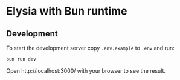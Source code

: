 # Elysia with Bun runtime

## Development
To start the development server copy `.env.example` to `.env` and run:
```bash
bun run dev
```

Open http://localhost:3000/ with your browser to see the result.